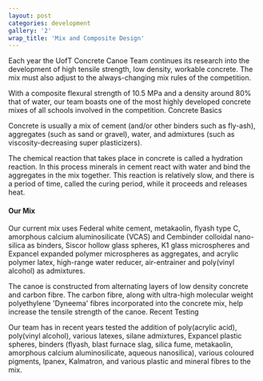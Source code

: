 ```yaml
---
layout: post
categories: development
gallery: '2'
wrap_title: 'Mix and Composite Design'
---
```


Each year the UofT Concrete Canoe Team continues its research into the development of high tensile strength, low density, workable concrete. The mix must also adjust to the always-changing mix rules of the competition.

With a composite flexural strength of 10.5 MPa and a density around 80% that of water, our team boasts one of the most highly developed concrete mixes of all schools involved in the competition.
Concrete Basics

Concrete is usually a mix of cement (and/or other binders such as fly-ash), aggregates (such as sand or gravel), water, and admixtures (such as viscosity-decreasing super plasticizers).

The chemical reaction that takes place in concrete is called a hydration reaction. In this process minerals in cement react with water and bind the aggregates in the mix together. This reaction is relatively slow, and there is a period of time, called the curing period, while it proceeds and releases heat.

#### Our Mix

Our current mix uses Federal white cement, metakaolin, flyash type C, amorphous calcium aluminosilicate (VCAS) and Cembinder colloidal nano-silica as binders, Siscor hollow glass spheres, K1 glass microspheres and Expancel expanded polymer microspheres as aggregates, and acrylic polymer latex, high-range water reducer, air-entrainer and poly(vinyl alcohol) as admixtures.

The canoe is constructed from alternating layers of low density concrete and carbon fibre. The carbon fibre, along with ultra-high molecular weight polyethylene 'Dyneema' fibres incorporated into the concrete mix, help increase the tensile strength of the canoe.
Recent Testing

Our team has in recent years tested the addition of poly(acrylic acid), poly(vinyl alcohol), various latexes, silane admixtures, Expancel plastic spheres, binders (flyash, blast furnace slag, silica fume, metakaolin, amorphous calcium aluminosilicate, aqueous nanosilica), various coloured pigments, Ipanex, Kalmatron, and various plastic and mineral fibres to the mix. 
